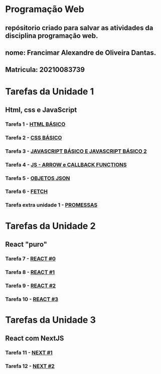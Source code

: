 # Programação Web

## repósitorio criado para salvar as atividades da disciplina programação web.

## nome: Francimar Alexandre de Oliveira Dantas.

## Matricula: 20210083739

# Tarefas da Unidade 1

## Html, css e JavaScript

### Tarefa 1 -  <a href="https://github.com/ApenasUDev/programacao-web/tree/main/html%20basico">HTML BÁSICO</a> 

### Tarefa 2 -  <a href="https://github.com/ApenasUDev/programacao-web/tree/main/css%20basico">CSS BÁSICO</a>

### Tarefa 3 -  <a href="https://github.com/ApenasUDev/programacao-web/tree/main/js-basico">JAVASCRIPT BÁSICO E JAVASCRIPT BÁSICO 2</a>

### Tarefa 4 -  <a href="https://github.com/ApenasUDev/programacao-web/tree/main/js%20-%20Arrow%20e%20callback%20Functions">JS - ARROW e CALLBACK FUNCTIONS</a>

### Tarefa 5 -  <a href="https://github.com/ApenasUDev/programacao-web/tree/main/objetos%20json">OBJETOS JSON</a>

### Tarefa 6 -  <a href="https://github.com/ApenasUDev/programacao-web/tree/main/Fetch">FETCH </a>

### Tarefa extra unidade 1 - <a href = "https://github.com/ApenasUDev/programacao-web/tree/main/promessas">PROMESSAS</a>

# Tarefas da Unidade 2
## React "puro"

### Tarefa 7 -  <a href="https://github.com/ApenasUDev/programacao-web/tree/main/Receita%20-%20React%20%230">REACT #0</a>

### Tarefa 8 -  <a href="https://github.com/ApenasUDev/programacao-web/tree/main/Receita%20-%20React%20%231">REACT #1</a>

### Tarefa 9 -  <a href="https://github.com/ApenasUDev/programacao-web/tree/main/Receita%20-%20React%20%232">REACT #2</a>

### Tarefa 10 - <a href = "https://github.com/ApenasUDev/programacao-web/tree/main/Receita%20-%20React%20%233">REACT #3</a>

# Tarefas da Unidade 3
## React com NextJS
### Tarefa 11 - <a href="https://github.com/ApenasUDev/programacao-web/tree/main/Receita-Next-01">NEXT #1</a>
### Tarefa 12 - <a href="https://github.com/ApenasUDev/programacao-web/tree/main/Receita-Next-2">NEXT #2</a>
